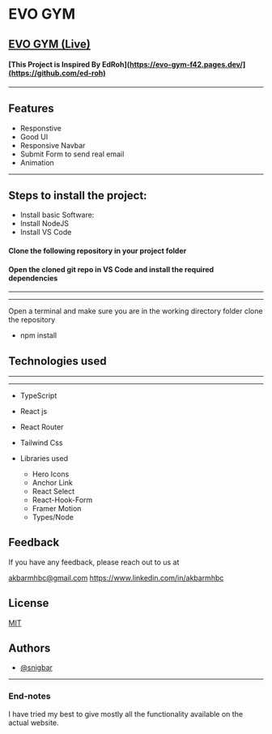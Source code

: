 
# EVO GYM

## [EVO GYM (Live)](https://evo-gym-f42.pages.dev/)
#### [This Project is Inspired By EdRoh](https://evo-gym-f42.pages.dev/](https://github.com/ed-roh)

-------

## Features

- Responstive
- Good UI
- Responsive Navbar
- Submit Form to send real email
- Animation


----
## Steps to install the project:
* Install basic Software:
* Install NodeJS
* Install VS Code



#### Clone the following repository in your project folder

#### Open the cloned git repo in VS Code and install the required dependencies

----
-----

Open a terminal and make sure you are in the working directory folder clone the repository

* npm install
## Technologies used

----
-----
* TypeScript
* React js
* React Router 
* Tailwind Css
  


* Libraries used
    * Hero Icons
    * Anchor Link
    * React Select
    * React-Hook-Form
    * Framer Motion
    * Types/Node
    
## Feedback

If you have any feedback, please reach out to us at 

akbarmhbc@gmail.com
https://www.linkedin.com/in/akbarmhbc


## License

[MIT](https://choosealicense.com/licenses/mit/)


## Authors

- [@snigbar](https://www.github.com/snigbar)

-------

### End-notes
I have tried my best to give mostly all the functionality available on the actual website.

